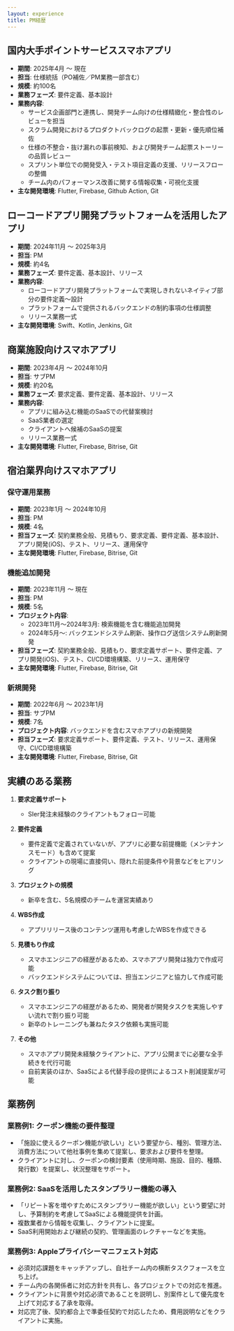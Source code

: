 ```yaml
---
layout: experience
title: PM経歴
---
```


## 国内大手ポイントサービススマホアプリ
- **期間**: 2025年4月 〜 現在
- **担当**: 仕様統括（PO補佐／PM業務一部含む）
- **規模**: 約100名
- **業務フェーズ**: 要件定義、基本設計
- **業務内容**:
  - サービス企画部門と連携し、開発チーム向けの仕様精緻化・整合性のレビューを担当
  - スクラム開発におけるプロダクトバックログの起票・更新・優先順位補佐
  - 仕様の不整合・抜け漏れの事前検知、および開発チーム起票ストーリーの品質レビュー
  - スプリント単位での開発受入・テスト項目定義の支援、リリースフローの整備
  - チーム内のパフォーマンス改善に関する情報収集・可視化支援
- **主な開発環境**: Flutter, Firebase, Github Action, Git

## ローコードアプリ開発プラットフォームを活用したアプリ
- **期間**: 2024年11月 〜 2025年3月
- **担当**: PM
- **規模**: 約4名
- **業務フェーズ**: 要件定義、基本設計、リリース
- **業務内容**:
  - ローコードアプリ開発プラットフォームで実現しきれないネイティブ部分の要件定義〜設計
  - プラットフォームで提供されるバックエンドの制約事項の仕様調整
  - リリース業務一式
- **主な開発環境**: Swift、Kotlin, Jenkins, Git


## 商業施設向けスマホアプリ
- **期間**: 2023年4月 〜 2024年10月
- **担当**: サブPM
- **規模**: 約20名
- **業務フェーズ**: 要求定義、要件定義、基本設計、リリース
- **業務内容**:
  - アプリに組み込む機能のSaaSでの代替案検討
  - SaaS業者の選定
  - クライアントへ候補のSaaSの提案
  - リリース業務一式
- **主な開発環境**: Flutter, Firebase, Bitrise, Git

## 宿泊業界向けスマホアプリ
### 保守運用業務
- **期間**: 2023年1月 〜 2024年10月
- **担当**: PM
- **規模**: 4名
- **担当フェーズ**: 契約業務全般、見積もり、要求定義、要件定義、基本設計、アプリ開発(iOS)、テスト、リリース、運用保守
- **主な開発環境**: Flutter, Firebase, Bitrise, Git

### 機能追加開発
- **期間**: 2023年11月 〜 現在
- **担当**: PM
- **規模**: 5名
- **プロジェクト内容**:
  - 2023年11月〜2024年3月: 検索機能を含む機能追加開発
  - 2024年5月〜: バックエンドシステム刷新、操作ログ送信システム刷新開発
- **担当フェーズ**: 契約業務全般、見積もり、要求定義サポート、要件定義、アプリ開発(iOS)、テスト、CI/CD環境構築、リリース、運用保守
- **主な開発環境**: Flutter, Firebase, Bitrise, Git

### 新規開発
- **期間**: 2022年6月 〜 2023年1月
- **担当**: サブPM
- **規模**: 7名
- **プロジェクト内容**: バックエンドを含むスマホアプリの新規開発
- **担当フェーズ**: 要求定義サポート、要件定義、テスト、リリース、運用保守、CI/CD環境構築
- **主な開発環境**: Flutter, Firebase, Bitrise, Git

## 実績のある業務

1. **要求定義サポート**
   - SIer発注未経験のクライアントもフォロー可能

2. **要件定義**
   - 要件定義で定義されていないが、アプリに必要な前提機能（メンテナンスモード）も含めて提案
   - クライアントの現場に直接伺い、隠れた前提条件や背景などをヒアリング

3. **プロジェクトの規模**
   - 新卒を含む、5名規模のチームを運営実績あり

4. **WBS作成**
   - アプリリリース後のコンテンツ運用も考慮したWBSを作成できる

5. **見積もり作成**
   - スマホエンジニアの経歴があるため、スマホアプリ開発は独力で作成可能
   - バックエンドシステムについては、担当エンジニアと協力して作成可能

6. **タスク割り振り**
   - スマホエンジニアの経歴があるため、開発者が開発タスクを実施しやすい流れで割り振り可能
   - 新卒のトレーニングも兼ねたタスク依頼も実施可能

7. **その他**
   - スマホアプリ開発未経験クライアントに、アプリ公開までに必要な全手続きを代行可能
   - 自前実装のほか、SaaSによる代替手段の提供によるコスト削減提案が可能

## 業務例

### 業務例1: クーポン機能の要件整理
- 「施設に使えるクーポン機能が欲しい」という要望から、種別、管理方法、消費方法について他社事例を集めて提案し、要求および要件を整理。
- クライアントに対し、クーポンの検討要素（使用時期、施設、目的、種類、発行数）を提案し、状況整理をサポート。

### 業務例2: SaaSを活用したスタンプラリー機能の導入
- 「リピート客を増やすためにスタンプラリー機能が欲しい」という要望に対し、予算制約を考慮してSaaSによる機能提供を計画。
- 複数業者から情報を収集し、クライアントに提案。
- SaaS利用開始および継続の契約、管理画面のレクチャーなどを実施。

### 業務例3: Appleプライバシーマニフェスト対応
- 必須対応課題をキャッチアップし、自社チーム内の横断タスクフォースを立ち上げ。
- チーム内の各関係者に対応方針を共有し、各プロジェクトでの対応を推進。
- クライアントに背景や対応必須であることを説明し、別案件として優先度を上げて対応する了承を取得。
- 対応完了後、契約都合上で準委任契約で対応したため、費用説明などをクライアントに実施。
